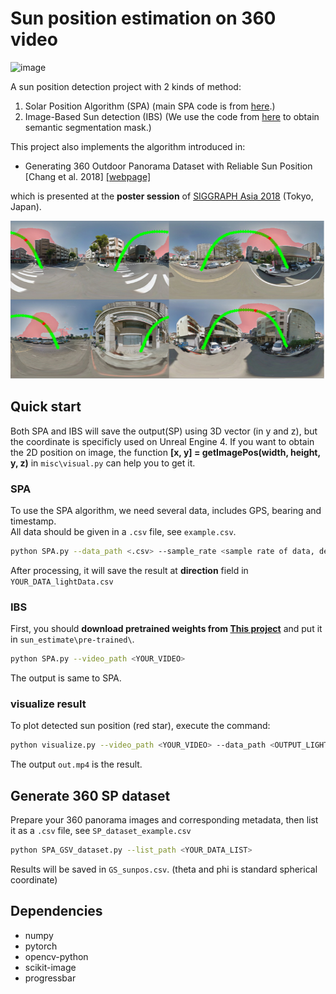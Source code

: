 # Sun position estimation on 360 video #
![image](teaser/teaser.gif)  

A sun position detection project with 2 kinds of method:
1. Solar Position Algorithm (SPA) (main SPA code is from [here](https://github.com/s-bear/sun-position).) 
2. Image-Based Sun detection (IBS) (We use the code from [here](https://github.com/CSAILVision/semantic-segmentation-pytorch) to obtain semantic segmentation mask.)

This project also implements the algorithm introduced in:  
* Generating 360 Outdoor Panorama Dataset with Reliable Sun Position [Chang et al. 2018] [[webpage]](https://cgv.cs.nthu.edu.tw/projects/360SP)

which is presented at the **poster session** of [SIGGRAPH Asia 2018](https://sa2018.siggraph.org/en/) (Tokyo, Japan).  

![image](teaser/pic_1.png)  

## Quick start ##
Both SPA and IBS will save the output(SP) using 3D vector (in y and z), but the coordinate is specificly used on Unreal Engine 4. If you want to obtain the 2D position on image, the function **[x, y] = getImagePos(width, height, y, z)** in ```misc\visual.py``` can help you to get it.

### SPA ###
To use the SPA algorithm, we need several data, includes GPS, bearing and timestamp.  
All data should be given in a ```.csv``` file, see ```example.csv```.
```bash
python SPA.py --data_path <.csv> --sample_rate <sample rate of data, default=10>
```
After processing, it will save the result at **direction** field in ```YOUR_DATA_lightData.csv``` 
### IBS ###
First, you should **download pretrained weights from [This project](https://github.com/CSAILVision/semantic-segmentation-pytorch)** and put it in ```sun_estimate\pre-trained\```.
```bash
python SPA.py --video_path <YOUR_VIDEO>
```
The output is same to SPA.
### visualize result ###
To plot detected sun position (red star), execute the command:
```bash
python visualize.py --video_path <YOUR_VIDEO> --data_path <OUTPUT_LIGHT_DATA>
```
The output ```out.mp4``` is the result.
## Generate 360 SP dataset ##
Prepare your 360 panorama images and corresponding metadata, then list it as a ```.csv``` file, see ```SP_dataset_example.csv```
```bash
python SPA_GSV_dataset.py --list_path <YOUR_DATA_LIST>
```
Results will be saved in ```GS_sunpos.csv```. (theta and phi is standard spherical coordinate)
## Dependencies ##
* numpy
* pytorch
* opencv-python
* scikit-image
* progressbar


